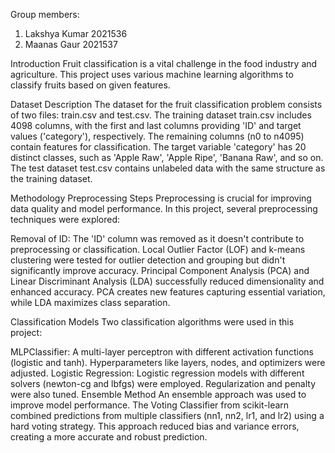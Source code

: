 Group members:
1) Lakshya Kumar 2021536
2) Maanas Gaur 2021537

Introduction
Fruit classification is a vital challenge in the food industry and agriculture. This project uses various machine learning algorithms to classify fruits based on given features.

Dataset Description
The dataset for the fruit classification problem consists of two files: train.csv and test.csv. The training dataset train.csv includes 4098 columns, with the first and last columns providing 'ID' and target values ('category'), respectively. The remaining columns (n0 to n4095) contain features for classification. The target variable 'category' has 20 distinct classes, such as 'Apple Raw', 'Apple Ripe', 'Banana Raw', and so on. The test dataset test.csv contains unlabeled data with the same structure as the training dataset.

Methodology
Preprocessing Steps
Preprocessing is crucial for improving data quality and model performance. In this project, several preprocessing techniques were explored:

Removal of ID: The 'ID' column was removed as it doesn't contribute to preprocessing or classification.
Local Outlier Factor (LOF) and k-means clustering were tested for outlier detection and grouping but didn't significantly improve accuracy.
Principal Component Analysis (PCA) and Linear Discriminant Analysis (LDA) successfully reduced dimensionality and enhanced accuracy. PCA creates new features capturing essential variation, while LDA maximizes class separation.

Classification Models
Two classification algorithms were used in this project:

MLPClassifier: A multi-layer perceptron with different activation functions (logistic and tanh). Hyperparameters like layers, nodes, and optimizers were adjusted.
Logistic Regression: Logistic regression models with different solvers (newton-cg and lbfgs) were employed. Regularization and penalty were also tuned.
Ensemble Method
An ensemble approach was used to improve model performance. The Voting Classifier from scikit-learn combined predictions from multiple classifiers (nn1, nn2, lr1, and lr2) using a hard voting strategy. This approach reduced bias and variance errors, creating a more accurate and robust prediction.

